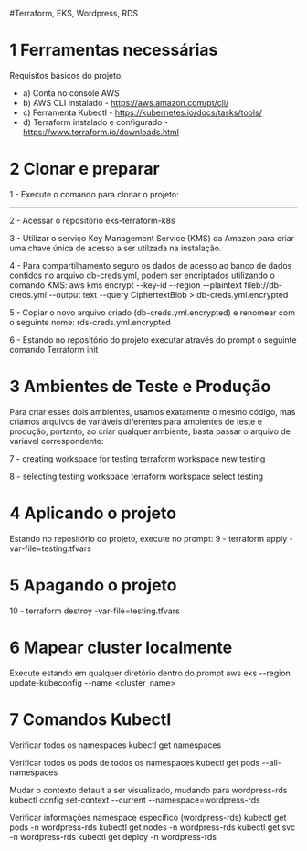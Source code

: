#Terraform, EKS, Wordpress, RDS

# 1 Ferramentas necessárias #

Requisitos básicos do projeto:
- a) Conta no console AWS
- b) AWS CLI Instalado - https://aws.amazon.com/pt/cli/
- c) Ferramenta Kubectl - https://kubernetes.io/docs/tasks/tools/
- d) Terraform instalado e configurado - https://www.terraform.io/downloads.html


# 2 Clonar e preparar #

1 - Execute o comando para clonar o projeto:
*********

2 - Acessar o repositório
eks-terraform-k8s

3 - Utilizar o serviço Key Management Service (KMS) da Amazon para criar uma chave única de acesso a ser utilzada na instalação.

4 - Para compartilhamento seguro os dados de acesso ao banco de dados contidos no arquivo db-creds.yml, podem ser encriptados utilizando o comando KMS:
aws kms encrypt --key-id <YOUR KMS KEY> --region <AWS REGION> --plaintext fileb://db-creds.yml --output text --query CiphertextBlob > db-creds.yml.encrypted

5 - Copiar o novo arquivo criado (db-creds.yml.encrypted) e renomear com o seguinte nome: rds-creds.yml.encrypted

6 - Estando no repositório do projeto executar através do prompt o seguinte comando
Terraform init

# 3 Ambientes de Teste e Produção #

Para criar esses dois ambientes, usamos exatamente o mesmo código, mas criamos arquivos de variáveis ​​diferentes para ambientes de teste e produção, portanto, ao criar qualquer ambiente, basta passar o arquivo de variável correspondente:

7 - creating workspace for testing
terraform workspace new testing

8 - selecting testing workspace
terraform workspace select testing

# 4 Aplicando o projeto #

Estando no repositório do projeto, execute no prompt:
9 - terraform apply -var-file=testing.tfvars

# 5 Apagando o projeto #
10 - terraform destroy -var-file=testing.tfvars

# 6 Mapear cluster localmente #

Execute estando em qualquer diretório dentro do prompt
aws eks --region <region-code> update-kubeconfig --name <cluster_name>


# 7 Comandos Kubectl #

Verificar todos os namespaces
kubectl get namespaces

Verificar todos os pods de todos os namespaces
kubectl get pods --all-namespaces

Mudar o contexto default a ser visualizado, mudando para wordpress-rds
kubectl config set-context --current --namespace=wordpress-rds

Verificar informações namespace especifico (wordpress-rds)
kubectl get pods -n wordpress-rds
kubectl get nodes -n wordpress-rds
kubectl get svc -n wordpress-rds
kubectl get deploy -n wordpress-rds

